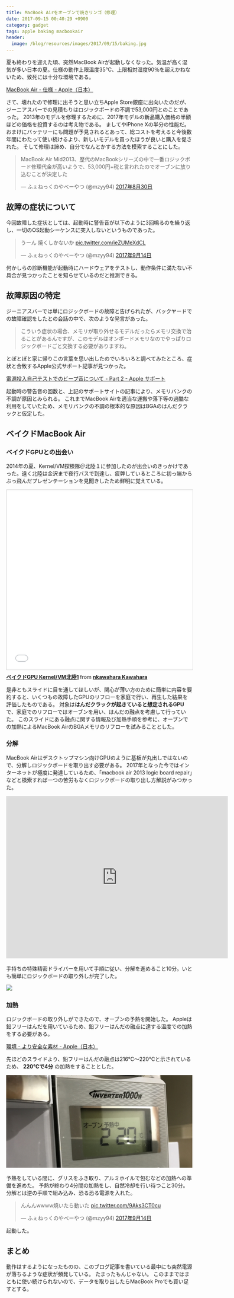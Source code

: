 ```yaml
---
title: MacBook Airをオーブンで焼きリンゴ（修理）
date: 2017-09-15 00:40:29 +0900
category: gadget
tags: apple baking macbookair
header:
  image: /blog/resources/images/2017/09/15/baking.jpg
---
```



夏も終わりを迎えた頃、突然MacBook Airが起動しなくなった。気温が高く湿気が多い日本の夏。仕様の動作上限温度35℃、上限相対湿度90％を超えかねないため、致死には十分な環境である。

[MacBook Air - 仕様 - Apple（日本）](https://www.apple.com/jp/macbook-air/specs/)

さて、壊れたので修理に出そうと思い立ちApple Store銀座に出向いたのだが、ジーニアスバーでの見積もりはロジックボードの不調で53,000円とのことであった。
2013年のモデルを修理するために、2017年モデルの新品購入価格の半額ほどの価格を投資するのは考え物である。
ましてやiPhone Xの半分の性能だ。
おまけにバッテリーにも問題が予見されるとあって、総コストを考えると今後数年間にわたって使い続けるより、新しいモデルを買ったほうが良いと購入を促された。
そして修理は諦め、自分でなんとかする方法を模索することにした。

<!-- more -->

<blockquote class="twitter-tweet" data-lang="ja"><p lang="ja" dir="ltr">MacBook Air Mid2013、歴代のMacBookシリーズの中で一番ロジックボード修理代金が高いようで、53,000円+税と言われたのでオーブンに放り込むことが決定した</p>&mdash; ふぇねっくのやべーやつ (@mzyy94) <a href="https://twitter.com/mzyy94/status/902800288242843649">2017年8月30日</a></blockquote>
<script async src="//platform.twitter.com/widgets.js" charset="utf-8"></script>

## 故障の症状について

今回故障した症状としては、起動時に警告音が以下のように3回鳴るのを繰り返し、一切のOS起動シーケンスに突入しないというものであった。

<blockquote class="twitter-video" data-lang="ja"><p lang="ja" dir="ltr">うーん  焼くしかないか <a href="https://t.co/ieZUMeXdCL">pic.twitter.com/ieZUMeXdCL</a></p>&mdash; ふぇねっくのやべーやつ (@mzyy94) <a href="https://twitter.com/mzyy94/status/908327245885747200">2017年9月14日</a></blockquote>
<script async src="//platform.twitter.com/widgets.js" charset="utf-8"></script>

何かしらの診断機能が起動時にハードウェアをテストし、動作条件に満たない不具合が見つかったことを知らせているのだと推測できる。

## 故障原因の特定

ジーニアスバーでは単にロジックボードの故障と告げられたが、バックヤードでの故障確認をしたとの会話の中で、次のような発言があった。

> こういう症状の場合、メモリが取り外せるモデルだったらメモリ交換で治ることがあるんですが、このモデルはオンボードメモリなのでやっぱりロジックボードごと交換する必要がありますね。

とぼとぼと家に帰りこの言葉を思い出したのでいろいろと調べてみたところ、症状と合致するApple公式サポート記事が見つかった。

[電源投入自己テストでのビープ音について - Part 2 - Apple サポート](https://support.apple.com/ja-jp/HT1547)

起動時の警告音の回数と、上記のサポートサイトの記事により、メモリバンクの不調が原因とみられる。
これまでMacBook Airを適当な運搬や落下等の過酷な利用をしていたため、メモリバンクの不調の根本的な原因はBGAのはんだクラックと仮定した。


## ベイクドMacBook Air

### ベイクドGPUとの出会い

2014年の夏、Kernel/VM探検隊＠北陸１に参加したのが出会いのきっかけであった。遠く北陸は金沢まで夜行バスで到達し、疲弊しているところに初っ端からぶっ飛んだプレゼンテーションを見聞きしたため鮮明に覚えている。

<iframe src="//www.slideshare.net/slideshow/embed_code/key/H4qTVgGeZbXDZd?startSlide=2" width="595" height="485" frameborder="0" marginwidth="0" marginheight="0" scrolling="no" style="border:1px solid #CCC; border-width:1px; margin-bottom:5px; max-width: 100%;" allowfullscreen> </iframe> <div style="margin-bottom:5px"> <strong> <a href="//www.slideshare.net/naotokawahara3/alongtimeagoin-tottori-web" title=" ベイクドGPU Kernel/VM北陸1" target="_blank"> ベイクドGPU Kernel/VM北陸1</a> </strong> from <strong><a href="//www.slideshare.net/naotokawahara3" target="_blank">nkawahara Kawahara</a></strong> </div>

是非ともスライドに目を通してほしいが、関心が薄い方のために簡単に内容を要約すると、いくつもの故障したGPUのリフローを家庭で行い、再生した結果を評価したものである。
対象は**はんだクラックが起きていると想定されるGPU**で、家庭でのリフローではオーブンを用い、はんだの融点を考慮して行っていた。
このスライドにある融点に関する情報及び加熱手順を参考に、オーブンでの加熱によるMacBook AirのBGAメモリのリフローを試みることとした。



### 分解

MacBook Airはデスクトップマシン向けGPUのように基板が丸出しではないので、分解しロジックボードを取り出す必要がある。
2017年となった今ではインターネットが極度に発達しているため、「macbook air 2013 logic board repair」などと検索すれば一つの苦労もなくロジックボードの取り出し方解説がみつかった。

<iframe src="https://jp.ifixit.com/Guide/embed/16945" width="600" height="438" allowfullscreen frameborder="0"></iframe>

手持ちの特殊精密ドライバーを用いて手順に従い、分解を進めること10分。いとも簡単にロジックボードの取り外しが完了した。

<a href="https://www.amazon.co.jp/dp/B01MUCQB1O//ref=as_li_ss_il?ie=UTF8&linkCode=li3&tag=mzyy-22&linkId=582cbadddc622cf4b063d65f217b6ddc" target="_blank"><img border="0" src="//ws-fe.amazon-adsystem.com/widgets/q?_encoding=UTF8&ASIN=B01MUCQB1O&Format=_SL250_&ID=AsinImage&MarketPlace=JP&ServiceVersion=20070822&WS=1&tag=mzyy-22" ></a><img src="https://ir-jp.amazon-adsystem.com/e/ir?t=mzyy-22&l=li3&o=9&a=B01MUCQB1O" width="1" height="1" border="0" alt="" style="border:none !important; margin:0px !important;" />


### 加熱

ロジックボードの取り外しができたので、オーブンの予熱を開始した。
Appleは鉛フリーはんだを用いているため、鉛フリーはんだの融点に達する温度での加熱をする必要がある。

[環境 - より安全な素材 - Apple（日本）](https://www.apple.com/jp/environment/safer-materials/)

先ほどのスライドより、鉛フリーはんだの融点は216℃～220℃と示されているため、 __220℃で4分__ の加熱をすることとした。

![heating](/blog/resources/images/2017/09/15/heating.jpg)

予熱をしている間に、グリスをふき取り、アルミホイルで包むなどの加熱への準備を進めた。
予熱が終わり4分間の加熱をし、自然冷却を行い待つこと30分。
分解とは逆の手順で組み込み、恐る恐る電源を入れた。

<blockquote class="twitter-tweet" data-conversation="none" data-lang="ja"><p lang="ja" dir="ltr">んんんwwww焼いたら動いた <a href="https://t.co/9Aks3CT0cu">pic.twitter.com/9Aks3CT0cu</a></p>&mdash; ふぇねっくのやべーやつ (@mzyy94) <a href="https://twitter.com/mzyy94/status/908343638614085632">2017年9月14日</a></blockquote>
<script async src="//platform.twitter.com/widgets.js" charset="utf-8"></script>

起動した。

## まとめ

動作はするようになったものの、このブログ記事を書いている最中にも突然電源が落ちるような症状が頻発している。
たまったもんじゃない。
このままではまともに使い続けられないので、データを取り出したらMacBook Proでも買い足すとする。
